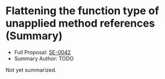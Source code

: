 # Flattening the function type of unapplied method references (Summary)

* Full Proposal: [SE-0042](https://github.com/apple/swift-evolution/blob/main/proposals/0042-flatten-method-types.md)
* Summary Author: TODO

Not yet summarized.
